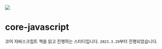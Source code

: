 <img src="https://image.yes24.com/goods/78586788/XL">

# core-javascript

코어 자바스크립트 책을 읽고 진행하는 스터디입니다. `2023.3.29`부터 진행되었습니다.
